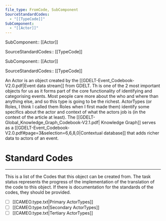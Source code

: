 ```yaml
---
file_type: FromCode, SubComponent
SourceStandardCodes:
  - "[[TypeCode]]"
SubComponent:
  - "[[Actor]]"
---
```

SubComponent:: [[Actor]]

SourceStandardCodes:: [[TypeCode]]

SubComponent:: [[Actor]]

SourceStandardCodes:: [[TypeCode]]


An Actor is an object created by the [[GDELT-Event_Codebook-V2.0.pdf|Event data stream]] from GDELT. Th is one of the 2 most important objects for us as it forms part of the core functionality of identifying and categorising events. Most people care more about the who and where than anything else, and so this type is going to be the richest. ActorTypes (or Roles, I think I called them Roles when I first made them) identify some specifics about the actor and context of what the actors job is (in the context of the article at least). The [[GDELT-Global_Knowledge_Graph_Codebook-V2.1.pdf| Knowledge Graph]] serves as a [[GDELT-Event_Codebook-V2.0.pdf#page=3&selection=6,6,8,0|Contextual database]] that adds richer data to actors of an event.
# Standard Codes
---
This is a list of the Codes that this object can be created from. The task status represents the progress of the implementation of the translation of the code to this object. If there is documentation for the standards of the codes, they should be provided.

- [ ] [[CAMEO.type.txt|Primary ActorTypes]]
- [ ] [[CAMEO.type.txt|Secondary ActorTypes]]
- [ ] [[CAMEO.type.txt|Tertiary ActorTypes]]
